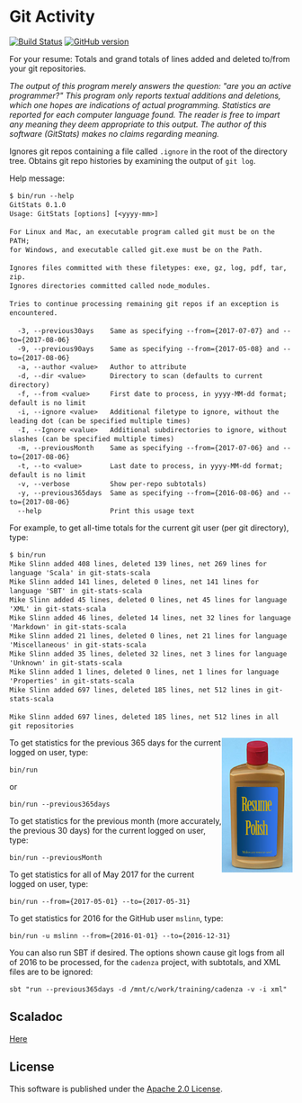 # Git Activity

[![Build Status](https://travis-ci.org/mslinn/git-stats-scala.svg?branch=master)](https://travis-ci.org/mslinn/git-stats-scala)
[![GitHub version](https://badge.fury.io/gh/mslinn%2Fgit-stats-scala.svg)](https://badge.fury.io/gh/mslinn%2Fgit-status-scala)

For your resume: Totals and grand totals of lines added and deleted to/from your git repositories.

*The output of this program merely answers the question: "are you an active programmer?"
This program only reports textual additions and deletions, 
which one hopes are indications of actual programming. 
Statistics are reported for each computer language found.
The reader is free to impart any meaning they deem appropriate to this output.
The author of this software (GitStats) makes no claims regarding meaning.*

Ignores git repos containing a file called `.ignore` in the root of the directory tree.
Obtains git repo histories by examining the output of `git log`.

Help message:
```
$ bin/run --help
GitStats 0.1.0
Usage: GitStats [options] [<yyyy-mm>]

For Linux and Mac, an executable program called git must be on the PATH;
for Windows, and executable called git.exe must be on the Path.

Ignores files committed with these filetypes: exe, gz, log, pdf, tar, zip.
Ignores directories committed called node_modules.

Tries to continue processing remaining git repos if an exception is encountered.

  -3, --previous30ays    Same as specifying --from={2017-07-07} and --to={2017-08-06}
  -9, --previous90ays    Same as specifying --from={2017-05-08} and --to={2017-08-06}
  -a, --author <value>   Author to attribute
  -d, --dir <value>      Directory to scan (defaults to current directory)
  -f, --from <value>     First date to process, in yyyy-MM-dd format; default is no limit
  -i, --ignore <value>   Additional filetype to ignore, without the leading dot (can be specified multiple times)
  -I, --Ignore <value>   Additional subdirectories to ignore, without slashes (can be specified multiple times)
  -m, --previousMonth    Same as specifying --from={2017-07-06} and --to={2017-08-06}
  -t, --to <value>       Last date to process, in yyyy-MM-dd format; default is no limit
  -v, --verbose          Show per-repo subtotals)
  -y, --previous365days  Same as specifying --from={2016-08-06} and --to={2017-08-06}
  --help                 Print this usage text
```

For example, to get all-time totals for the current git user (per git directory), type:
```
$ bin/run
Mike Slinn added 408 lines, deleted 139 lines, net 269 lines for language 'Scala' in git-stats-scala
Mike Slinn added 141 lines, deleted 0 lines, net 141 lines for language 'SBT' in git-stats-scala
Mike Slinn added 45 lines, deleted 0 lines, net 45 lines for language 'XML' in git-stats-scala
Mike Slinn added 46 lines, deleted 14 lines, net 32 lines for language 'Markdown' in git-stats-scala
Mike Slinn added 21 lines, deleted 0 lines, net 21 lines for language 'Miscellaneous' in git-stats-scala
Mike Slinn added 35 lines, deleted 32 lines, net 3 lines for language 'Unknown' in git-stats-scala
Mike Slinn added 1 lines, deleted 0 lines, net 1 lines for language 'Properties' in git-stats-scala
Mike Slinn added 697 lines, deleted 185 lines, net 512 lines in git-stats-scala

Mike Slinn added 697 lines, deleted 185 lines, net 512 lines in all git repositories
```

<img src='https://raw.githubusercontent.com/mslinn/git-stats-scala/images/resume-polish.jpg' align='right' width='25%'>

To get statistics for the previous 365 days for the current logged on user, type:

    bin/run 
    
or
    
    bin/run --previous365days

To get statistics for the previous month (more accurately, the previous 30 days) for the current logged on user, type:

    bin/run --previousMonth

To get statistics for all of May 2017 for the current logged on user, type:

    bin/run --from={2017-05-01} --to={2017-05-31}

To get statistics for 2016 for the GitHub user `mslinn`, type:

    bin/run -u mslinn --from={2016-01-01} --to={2016-12-31}

You can also run SBT if desired. 
The options shown cause git logs from all of 2016 to be processed, for the `cadenza` project, 
with subtotals, and XML files are to be ignored:

    sbt "run --previous365days -d /mnt/c/work/training/cadenza -v -i xml"

## Scaladoc
[Here](http://mslinn.github.io/git-stats-scala/latest/api/index.html)

## License
This software is published under the [Apache 2.0 License](http://www.apache.org/licenses/LICENSE-2.0.html).

